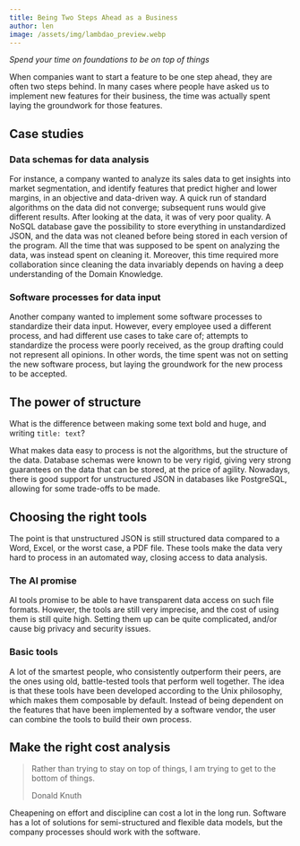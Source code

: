 ```yaml
---
title: Being Two Steps Ahead as a Business 
author: len
image: /assets/img/lambdao_preview.webp
---
```


_Spend your time on foundations to be on top of things_

When companies want to start a feature to be one step ahead, they are often two steps behind.
In many cases where people have asked us to implement new features for their business, the time was actually spent laying the groundwork for those features.

## Case studies

### Data schemas for data analysis

For instance, a company wanted to analyze its sales data to get insights into market segmentation, and identify features that predict higher and lower margins, in an objective and data-driven way.
A quick run of standard algorithms on the data did not converge; subsequent runs would give different results.
After looking at the data, it was of very poor quality. A NoSQL database gave the possibility to store everything in unstandardized JSON, and the data was not cleaned before being stored in each version of the program.
All the time that was supposed to be spent on analyzing the data, was instead spent on cleaning it.
Moreover, this time required more collaboration since cleaning the data invariably depends on having a deep understanding of the Domain Knowledge.

### Software processes for data input

Another company wanted to implement some software processes to standardize their data input.
However, every employee used a different process, and had different use cases to take care of; attempts to standardize the process were poorly received, as the group drafting could not represent all opinions.
In other words, the time spent was not on setting the new software process, but laying the groundwork for the new process to be accepted.

## The power of structure

What is the difference between making some text bold and huge, and writing `title: text`? 

What makes data easy to process is not the algorithms, but the structure of the data.
Database schemas were known to be very rigid, giving very strong guarantees on the data that can be stored, at the price of agility.
Nowadays, there is good support for unstructured JSON in databases like PostgreSQL, allowing for some trade-offs to be made.

## Choosing the right tools

The point is that unstructured JSON is still structured data compared to a Word, Excel, or the worst case, a PDF file.
These tools make the data very hard to process in an automated way, closing access to data analysis.

### The AI promise

AI tools promise to be able to have transparent data access on such file formats.
However, the tools are still very imprecise, and the cost of using them is still quite high.
Setting them up can be quite complicated, and/or cause big privacy and security issues.

### Basic tools

A lot of the smartest people, who consistently outperform their peers, are the ones using old, battle-tested tools that perform well together. 
The idea is that these tools have been developed according to the Unix philosophy, which makes them composable by default.
Instead of being dependent on the features that have been implemented by a software vendor, the user can combine the tools to build their own process.

## Make the right cost analysis

<blockquote>
<p>Rather than trying to stay on top of things, I am trying to get to the bottom of things.</p>
Donald Knuth
</blockquote>

Cheapening on effort and discipline can cost a lot in the long run.
Software has a lot of solutions for semi-structured and flexible data models, but the company processes should work with the software.

